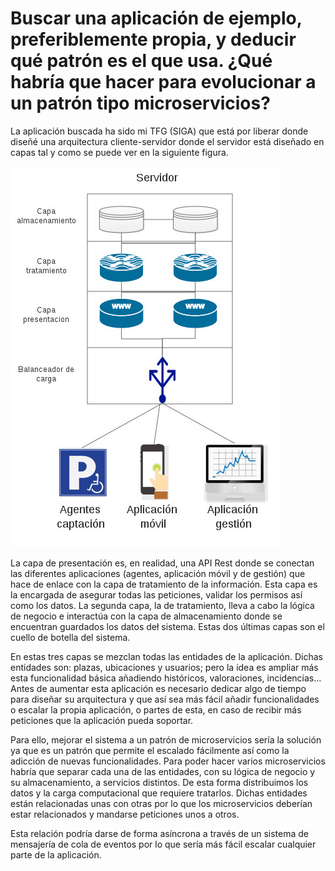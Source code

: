 # Buscar una aplicación de ejemplo, preferiblemente propia, y deducir qué patrón es el que usa. ¿Qué habría que hacer para evolucionar a un patrón tipo microservicios?

La aplicación buscada ha sido mi TFG (SIGA) que está por liberar donde diseñé una arquitectura cliente-servidor donde el servidor está diseñado en capas tal y como se puede ver en la siguiente figura.

![Esquema SIGA](esquema_siga.jpg)

La capa de presentación es, en realidad, una API Rest donde se conectan las diferentes aplicaciones (agentes, aplicación móvil y de gestión) que hace de enlace con la capa de tratamiento de la información. Esta capa es la encargada de asegurar todas las peticiones, validar los permisos así como los datos. La segunda capa, la de tratamiento, lleva a cabo la lógica de negocio e interactúa con la capa de almacenamiento donde se encuentran guardados los datos deł sistema. Estas dos últimas capas son el cuello de botella del sistema.

En estas tres capas se mezclan todas las entidades de la aplicación. Dichas entidades son: plazas, ubicaciones y usuarios; pero la idea es ampliar más esta funcionalidad básica añadiendo históricos, valoraciones, incidencias... Antes de aumentar esta aplicación es necesario dedicar algo de tiempo para diseñar su arquitectura y que así sea más fácil añadir funcionalidades o escalar la propia aplicación, o partes de esta, en caso de recibir más peticiones que la aplicación pueda soportar.

Para ello, mejorar el sistema a un patrón de microservicios sería la solución ya que es un patrón que permite el escalado fácilmente así como la adicción de nuevas funcionalidades. Para poder hacer varios microservicios habría que separar cada una de las entidades, con su lógica de negocio y su almacenamiento, a servicios distintos. De esta forma distribuimos los datos y la carga computacional que requiere tratarlos. Dichas entidades están relacionadas unas con otras por lo que los microservicios deberían estar relacionados y mandarse peticiones unos a otros.

Esta relación podría darse de forma asíncrona a través de un sistema de mensajería de cola de eventos por lo que sería más fácil escalar cualquier parte de la aplicación.
